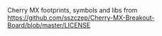 Cherry MX footprints, symbols and libs from https://github.com/sszczep/Cherry-MX-Breakout-Board/blob/master/LICENSE
